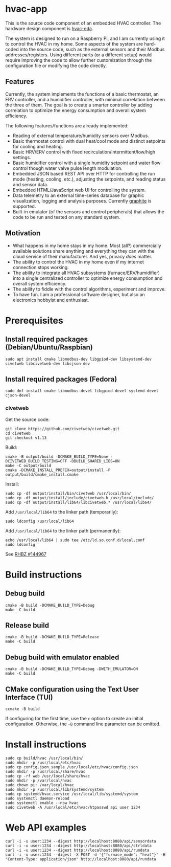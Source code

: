 hvac-app
========

This is the source code component of an embedded HVAC controller. The hardware
design component is [hvac-eda](https://github.com/rrendec/hvac-eda).

The system is designed to run on a Raspberry Pi, and I am currently using it to
control the HVAC in my home. Some aspects of the system are hard-coded into the
source code, such as the external sensors and their Modbus addresses/registers.
Using different parts (or a different setup) would require improving the code to
allow further customization through the configuration file or modifying the code
directly.

## Features

Currently, the system implements the functions of a basic thermostat, an ERV
controller, and a humidifier controller, with minimal correlation between the
three of them. The goal is to create a smarter controller by adding correlation
to optimize the energy consumption and overall system efficiency.

The following features/functions are already implemented:
* Reading of external temperature/humidity sensors over Modbus.
* Basic thermostat control with dual heat/cool mode and distinct setpoints for
  cooling and heating.
* Basic HRV/ERV control with fixed recirculation/intermittent/low/high settings.
* Basic humidifier control with a single humidity setpoint and water flow
  control though water valve pulse length modulation.
* Embedded JSON based REST API over HTTP for controlling the run mode (heating,
  cooling, etc.), adjusting the setpoints, and reading status and sensor data.
* Embedded HTML/JavaScript web UI for controlling the system.
* Data telemetry to an external time-series database for graphic visualization,
  logging and analysis purposes. Currently [graphite](https://graphiteapp.org/)
  is supported.
* Built-in emulator (of the sensors and control peripherals) that allows the
  code to be run and tested on any standard system.

## Motivation

* What happens in my home stays in my home. Most (all?) commercially available
  solutions share anything and everything they can with the cloud service of
  their manufacturer. And yes, privacy *does* matter.
* The ability to control the HVAC in my home even if my internet connection
  stops working.
* The ability to integrate all HVAC subsystems (furnace/ERV/humidifier) into a
  single centralized controller to optimize energy consumption and overall
  system efficiency.
* The ability to fiddle with the control algorithms, experiment and improve.
* To have fun. I am a professional software designer, but also an electronics
  hobbyist and enthusiast.

# Prerequisites

## Install required packages (Debian/Ubuntu/Raspbian)

```
sudo apt install cmake libmodbus-dev libgpiod-dev libsystemd-dev civetweb libcivetweb-dev libcjson-dev
```

## Install required packages (Fedora)

```
sudo dnf install cmake libmodbus-devel libgpiod-devel systemd-devel cjson-devel
```

### civetweb

Get the source code:
```
git clone https://github.com/civetweb/civetweb.git
cd civetweb
git checkout v1.13
```

Build:
```
cmake -B output/build -DCMAKE_BUILD_TYPE=None -DCIVETWEB_BUILD_TESTING=OFF -DBUILD_SHARED_LIBS=ON
make -C output/build
cmake -DCMAKE_INSTALL_PREFIX=output/install -P output/build/cmake_install.cmake
```

Install:
```
sudo cp -df output/install/bin/civetweb /usr/local/bin/
sudo cp -df output/install/include/civetweb.h /usr/local/include/
sudo cp -df output/install/lib64/libcivetweb.* /usr/local/lib64/
```

Add `/usr/local/lib64` to the linker path (temporarily):
```
sudo ldconfig /usr/local/lib64
```

Add `/usr/local/lib64` to the linker path (permanently):
```
echo /usr/local/lib64 | sudo tee /etc/ld.so.conf.d/local.conf
sudo ldconfig
```

See [RHBZ #144967](https://bugzilla.redhat.com/show_bug.cgi?id=144967)

# Build instructions

## Debug build

```
cmake -B build -DCMAKE_BUILD_TYPE=Debug
make -C build
```

## Release build

```
cmake -B build -DCMAKE_BUILD_TYPE=Release
make -C build
```

## Debug build with emulator enabled

```
cmake -B build -DCMAKE_BUILD_TYPE=Debug -DWITH_EMULATOR=ON
make -C build
```

## CMake configuration using the Text User Interface (TUI)

```
ccmake -B build
```

If configuring for the first time, use the `c` option to create an initial
configuration. Otherwise, the `-B` command line parameter can be omitted.

# Install instructions

```
sudo cp build/hvac /usr/local/bin/
sudo mkdir -p /usr/local/etc/hvac
sudo cp config.json.sample /usr/local/etc/hvac/config.json
sudo mkdir -p /usr/local/share/hvac
sudo cp -rf web /usr/local/share/hvac
sudo mkdir -p /var/local/hvac
sudo chown pi: /var/local/hvac
sudo mkdir -p /usr/local/lib/systemd/system
sudo cp systemd/hvac.service /usr/local/lib/systemd/system
sudo systemctl daemon-reload
sudo systemctl enable --now hvac
sudo civetweb -A /usr/local/etc/hvac/htpasswd api user 1234
```

# Web API examples

```
curl -i -u user:1234 --digest http://localhost:8080/api/sensordata
curl -i -u user:1234 --digest http://localhost:8080/api/ctrldata
curl -i -u user:1234 --digest http://localhost:8080/api/rundata
curl -i -u user:1234 --digest -X POST -d '{"furnace_mode": "heat"}' -H "Content-Type: application/json" http://localhost:8080/api/rundata
```
